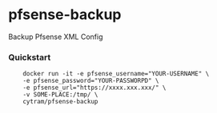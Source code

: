 # pfsense-backup
Backup Pfsense XML Config

### Quickstart

``` shell
    docker run -it -e pfsense_username="YOUR-USERNAME" \
    -e pfsense_password="YOUR-PASSWORPD" \
    -e pfsense_url="https://xxxx.xxx.xxx/" \
    -v SOME-PLACE:/tmp/ \
    cytram/pfsense-backup
```